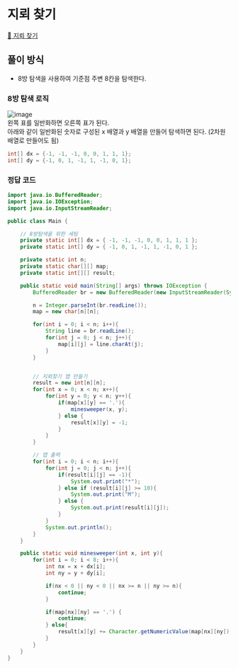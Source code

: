 # 지뢰 찾기
[:link: 지뢰 찾기](https://www.acmicpc.net/problem/1996) 
<br>

## 풀이 방식
+ 8방 탐색을 사용하여 기준점 주변 8칸을 탐색한다.
 
### 8방 탐색 로직  
![image](https://user-images.githubusercontent.com/77559262/162103645-8ae13006-1ac0-4755-bfbd-6cf49c536d3a.png)  
왼쪽 표를 일반화하면 오른쪽 표가 된다.  
아래와 같이 일반화된 숫자로 구성된 x 배열과 y 배열을 만들어 탐색하면 된다. (2차원 배열로 만들어도 됨)
```java
int[] dx = {-1, -1, -1, 0, 0, 1, 1, 1};
int[] dy = {-1, 0, 1, -1, 1, -1, 0, 1};
```

### 정답 코드
```java
import java.io.BufferedReader;
import java.io.IOException;
import java.io.InputStreamReader;

public class Main {

    // 8방탐색을 위한 세팅
    private static int[] dx = { -1, -1, -1, 0, 0, 1, 1, 1 };
    private static int[] dy = { -1, 0, 1, -1, 1, -1, 0, 1 };

    private static int n;
    private static char[][] map;
    private static int[][] result;

    public static void main(String[] args) throws IOException {
        BufferedReader br = new BufferedReader(new InputStreamReader(System.in));

        n = Integer.parseInt(br.readLine());
        map = new char[n][n];

        for(int i = 0; i < n; i++){
            String line = br.readLine();
            for(int j = 0; j < n; j++){
                map[i][j] = line.charAt(j);
            }
        }


        // 지뢰찾기 맵 만들기
        result = new int[n][n];
        for(int x = 0; x < n; x++){
            for(int y = 0; y < n; y++){
                if(map[x][y] == '.'){
                    minesweeper(x, y);
                } else {
                    result[x][y] = -1;
                }
            }
        }

        // 맵 출력
        for(int i = 0; i < n; i++){
            for(int j = 0; j < n; j++){
                if(result[i][j] == -1){
                    System.out.print("*");
                } else if (result[i][j] >= 10){
                    System.out.print("M");
                } else {
                    System.out.print(result[i][j]);
                }
            }
            System.out.println();
        }
    }

    public static void minesweeper(int x, int y){
        for(int i = 0; i < 8; i++){
            int nx = x + dx[i];
            int ny = y + dy[i];

            if(nx < 0 || ny < 0 || nx >= n || ny >= n){
                continue;
            }

            if(map[nx][ny] == '.') {
                continue;
            } else{
                result[x][y] += Character.getNumericValue(map[nx][ny]);
            }
        }
    }
}
```
